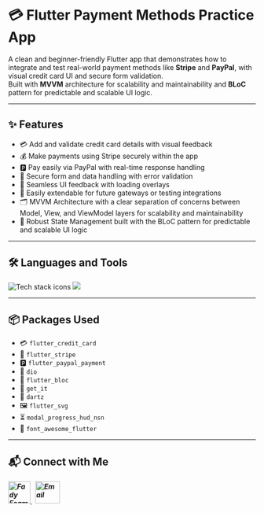 # 💳 Flutter Payment Methods Practice App

A clean and beginner-friendly Flutter app that demonstrates how to integrate and test real-world payment methods like **Stripe** and **PayPal**, with visual credit card UI and secure form validation.  
Built with **MVVM** architecture for scalability and maintainability and **BLoC** pattern for predictable and scalable UI logic.

---

## ✨ Features

- 💳 Add and validate credit card details with visual feedback  
- 💰 Make payments using Stripe securely within the app  
- 🅿️ Pay easily via PayPal with real-time response handling  
- 🔐 Secure form and data handling with error validation  
- 🔄 Seamless UI feedback with loading overlays  
- 🧪 Easily extendable for future gateways or testing integrations 
- 🗂️ MVVM Architecture with a clear separation of concerns between Model, View, and ViewModel layers for scalability and maintainability
- 🧠 Robust State Management built with the BLoC pattern for predictable and scalable UI logic

---


## 🛠️ Languages and Tools

<p align="left"> 
        <img src="https://skillicons.dev/icons?i=flutter,dart,vscode,git,github" alt="Tech stack icons" />
        <img src="https://skillicons.dev/icons?i=postman" />
</p>

---

## 📦 Packages Used

- 💳 `flutter_credit_card` 
- 💸 `flutter_stripe`
- 🅿️ `flutter_paypal_payment` 
- 📡 `dio` 
- 🧠 `flutter_bloc`
- 🧰 `get_it` 
- 🎯 `dartz` 
- 🖼️ `flutter_svg` 
- ⏳ `modal_progress_hud_nsn` 
- 🌟 `font_awesome_flutter` 

---

## 📬 Connect with Me

<h5 align="left"> 
  <a href="https://www.linkedin.com/in/fady-esam/" target="_blank"> 
    <img src="https://raw.githubusercontent.com/rahuldkjain/github-profile-readme-generator/master/src/images/icons/Social/linked-in-alt.svg" alt="Fady Esam" height="45" width="45" /> 
  </a> 
  &nbsp;
  <a href="mailto:fady.esam.0101@gmail.com" target="_blank"> 
    <img src="https://cdn-icons-png.flaticon.com/512/732/732200.png" alt="Email" height="45" width="50" /> 
  </a> 
</h5>




